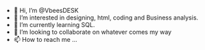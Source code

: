 - 👋 Hi, I’m @VbeesDESK
- 👀 I’m interested in designing, html, coding and Business analysis. 
- 🌱 I’m currently learning SQL.
- 💞️ I’m looking to collaborate on whatever comes my way
- 📫 How to reach me ...

<!---
VbeesDESK/VbeesDESK is a ✨ special ✨ repository because its `README.md` (this file) appears on your GitHub profile.
You can click the Preview link to take a look at your changes.
--->
